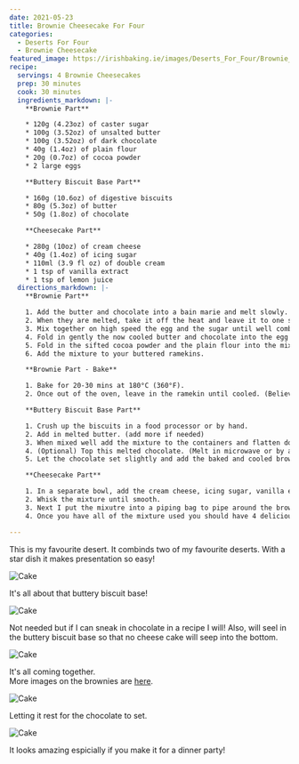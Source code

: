 ```yaml
---
date: 2021-05-23
title: Brownie Cheesecake For Four
categories:
  - Deserts For Four
  - Brownie Cheesecake
featured_image: https://irishbaking.ie/images/Deserts_For_Four/Brownie_Cheesecake/Image_10.webp
recipe:
  servings: 4 Brownie Cheesecakes
  prep: 30 minutes
  cook: 30 minutes
  ingredients_markdown: |-
    **Brownie Part**

    * 120g (4.23oz) of caster sugar
    * 100g (3.52oz) of unsalted butter
    * 100g (3.52oz) of dark chocolate
    * 40g (1.4oz) of plain flour
    * 20g (0.7oz) of cocoa powder
    * 2 large eggs

    **Buttery Biscuit Base Part**

    * 160g (10.6oz) of digestive biscuits
    * 80g (5.3oz) of butter
    * 50g (1.8oz) of chocolate

    **Cheesecake Part**

    * 280g (10oz) of cream cheese
    * 40g (1.4oz) of icing sugar
    * 110ml (3.9 fl oz) of double cream
    * 1 tsp of vanilla extract
    * 1 tsp of lemon juice
  directions_markdown: |-
    **Brownie Part**

    1. Add the butter and chocolate into a bain marie and melt slowly. 
    2. When they are melted, take it off the heat and leave it to one side.
    3. Mix together on high speed the egg and the sugar until well combined. 
    4. Fold in gently the now cooled butter and chocolate into the egg and sugar bowl.
    5. Fold in the sifted cocoa powder and the plain flour into the mix.
    6. Add the mixture to your buttered ramekins.

    **Brownie Part - Bake**

    1. Bake for 20-30 mins at 180°C (360°F).
    2. Once out of the oven, leave in the ramekin until cooled. (Believe me... it will fall apart!)

    **Buttery Biscuit Base Part**

    1. Crush up the biscuits in a food processor or by hand.
    2. Add in melted butter. (add more if needed)
    3. When mixed well add the mixture to the containers and flatten down.
    4. (Optional) Top this melted chocolate. (Melt in microwave or by a bain marie)
    5. Let the chocolate set slightly and add the baked and cooled brownie on top.

    **Cheesecake Part**

    1. In a separate bowl, add the cream cheese, icing sugar, vanilla extract and lemon juice.
    2. Whisk the mixture until smooth.
    3. Next I put the mixutre into a piping bag to pipe around the brownie. (A chopstick helped me get into the hidden crevices)
    4. Once you have all of the mixture used you should have 4 delicious Brownie Cheese Cakes! Enjoy!

---
```

This is my favourite desert. It combinds two of my favourite deserts. With a star dish it makes presentation so easy!

![Cake](https://irishbaking.ie/images/Deserts_For_Four/Brownie_Cheesecake/Image_6.webp)

It's all about that buttery biscuit base!

![Cake](https://irishbaking.ie/images/Deserts_For_Four/Brownie_Cheesecake/Image_7.webp)

Not needed but if I can sneak in chocolate in a recipe I will! Also, will seel in the buttery biscuit base so that no cheese cake will seep into the bottom. 

![Cake](https://irishbaking.ie/images/Deserts_For_Four/Brownie_Cheesecake/Image_8.webp)

It's all coming together. <br> More images on the brownies are <a href="https://irishbaking.ie/brownies/deserts%20for%20two/2021/03/21/brownies/">here</a>.

![Cake](https://irishbaking.ie/images/Deserts_For_Four/Brownie_Cheesecake/Image_9.webp)

Letting it rest for the chocolate to set.

![Cake](https://irishbaking.ie/images/Deserts_For_Four/Brownie_Cheesecake/Image_10.webp)

It looks amazing espicially if you make it for a dinner party!
